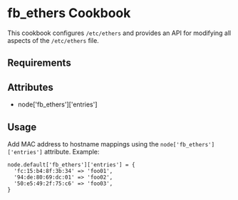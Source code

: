 fb_ethers Cookbook
====================
This cookbook configures `/etc/ethers` and provides an API for modifying all
aspects of the `/etc/ethers` file.

Requirements
------------

Attributes
----------
* node['fb_ethers']['entries']

Usage
-----
Add MAC address to hostname mappings using the `node['fb_ethers']['entries']`
attribute. Example:

```
node.default['fb_ethers']['entries'] = {
  'fc:15:b4:8f:3b:34' => 'foo01',
  '94:de:80:69:dc:01' => 'foo02',
  '50:e5:49:2f:75:c6' => 'foo03',
}
```
